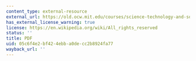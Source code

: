 ```yaml
---
content_type: external-resource
external_url: https://old.ocw.mit.edu/courses/science-technology-and-society/sts-003-the-rise-of-modern-science-fall-2010/readings/MITSTS_003F10_read02_aris.pdf
has_external_license_warning: true
license: https://en.wikipedia.org/wiki/All_rights_reserved
status: ''
title: PDF
uid: 05c6f4e2-bf42-4ebb-a0de-cc2b8924fa77
wayback_url: ''
---
```

